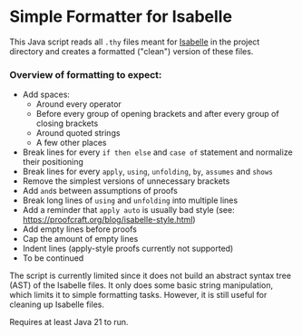 # Simple Formatter for Isabelle

This Java script reads all `.thy` files meant for [Isabelle](https://isabelle.in.tum.de) in the project directory and creates a formatted ("clean") version of these files.

### Overview of formatting to expect:
- Add spaces:
  - Around every operator
  - Before every group of opening brackets and after every group of closing brackets
  - Around quoted strings
  - A few other places
- Break lines for every `if then else` and `case of` statement and normalize their positioning
- Break lines for every `apply`, `using`, `unfolding`, `by`, `assumes` and `shows`
- Remove the simplest versions of unnecessary brackets
- Add `and`s between assumptions of proofs
- Break long lines of `using` and `unfolding` into multiple lines
- Add a reminder that `apply auto` is usually bad style (see: https://proofcraft.org/blog/isabelle-style.html)
- Add empty lines before proofs
- Cap the amount of empty lines
- Indent lines (apply-style proofs currently not supported)
- To be continued

The script is currently limited since it does not build an abstract syntax tree (AST) of the Isabelle files. It only does some basic string manipulation, which limits it to simple formatting tasks. However, it is still useful for cleaning up Isabelle files.

Requires at least Java 21 to run.
